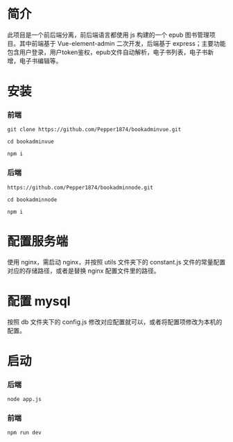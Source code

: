 # 简介

此项目是一个前后端分离，前后端语言都使用 js 构建的一个 epub 图书管理项目。其中前端基于 Vue-element-admin 二次开发，后端基于 express；主要功能包含用户登录，用户token鉴权，epub文件自动解析，电子书列表，电子书新增，电子书编辑等。

# 安装

### 前端
` git clone https://github.com/Pepper1874/bookadminvue.git `

` cd bookadminvue `

` npm i `

### 后端
` https://github.com/Pepper1874/bookadminnode.git `

` cd bookadminnode `

` npm i `
# 配置服务端

使用 nginx，需启动 nginx，并按照 utils 文件夹下的 constant.js 文件的常量配置对应的存储路径，或者是替换 nginx 配置文件里的路径。


# 配置 mysql

按照 db 文件夹下的 config.js 修改对应配置就可以，或者将配置项修改为本机的配置。

# 启动

### 后端
`node app.js`
### 前端
`npm run dev`
